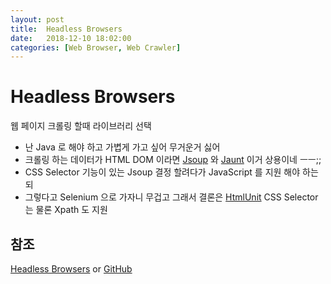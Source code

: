 ```yaml
---
layout: post
title:  Headless Browsers
date:   2018-12-10 18:02:00
categories: [Web Browser, Web Crawler]
---
```

# Headless Browsers

웹 페이지 크롤링 할때 라이브러리 선택

- 난 Java 로 해야 하고 가볍게 가고 싶어 무거운거 싫어
- 크롤링 하는 데이터가 HTML DOM 이라면 [Jsoup](https://jsoup.org/) 와 [Jaunt](https://jaunt-api.com/download.htm) 이거 상용이네 ㅡㅡ;;
- CSS Selector 기능이 있는 Jsoup 결정 할려다가 JavaScript 를 지원 해야 하는되
- 그렇다고 Selenium 으로 가자니 무겁고 그래서 결론은 [HtmlUnit](http://htmlunit.sourceforge.net/) CSS Selector는 물론 Xpath 도 지원

## 참조

[Headless Browsers](http://www.asad.pw/HeadlessBrowsers) or [GitHub](https://github.com/dhamaniasad/HeadlessBrowsers)